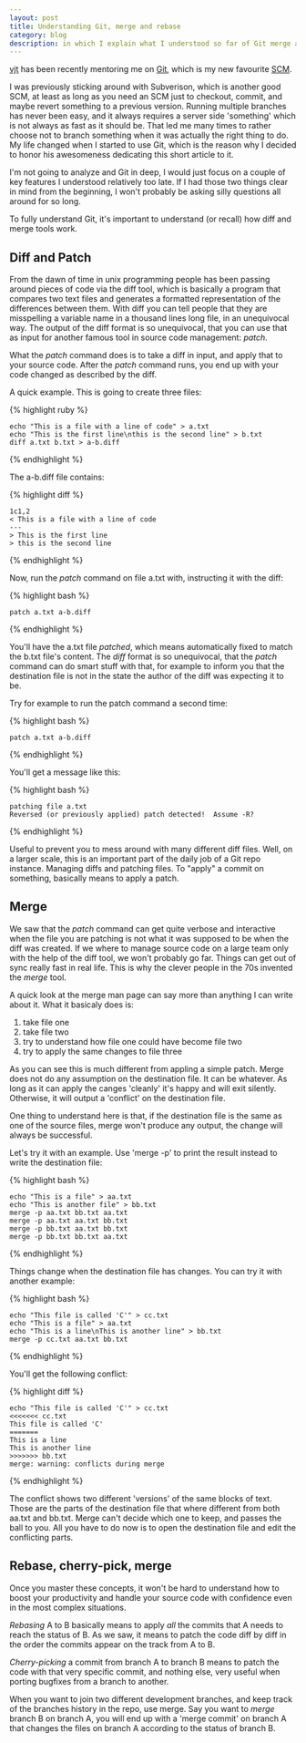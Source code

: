 ```yaml
---
layout: post
title: Understanding Git, merge and rebase
category: blog
description: in which I explain what I understood so far of Git merge and rebase features.
---
```


[vjt](http://sindro.me) has been recently mentoring me on [Git](http://git-scm.com/), which is my new favourite 
[SCM](http://www3.us.kernel.org/pub/software/scm/git-core/docs/v1.4.4.4/glossary.html#ref_SCM). 

I was previously sticking around with Subverison, which is another good SCM, at least as long as you need an SCM
just to checkout, commit, and maybe revert something to a previous version. Running multiple branches has never 
been easy, and it always requires a server side 'something' which is not always as fast as it should be. 
That led me many times to rather choose not to branch something when it was actually the right thing to do. 
My life changed when I started to use Git, which is the reason why I decided to honor his awesomeness dedicating
this short article to it. 

I'm not going to analyze and Git in deep, I would just focus on a couple of key features I understood relatively 
too late. If I had those two things clear in mind from the beginning, I won't probably be asking silly questions
all around for so long. 

To fully understand Git, it's important to understand (or recall) how diff and merge tools work. 

## Diff and Patch

From the dawn of time in unix programming people has been passing around pieces of code via the diff tool, 
which is basically a program that compares two text files and generates a formatted representation of the
differences between them. With diff you can tell people that they are misspelling a variable name in a thousand
lines long file, in an unequivocal way. The output of the diff format is so unequivocal, that you can use that
as input for another famous tool in source code management: *patch*. 

What the *patch* command does is to take a diff in input, and apply that to your source code. After the *patch* 
command runs, you end up with your code changed as described by the diff. 

A quick example. This is going to create three files: 

{% highlight ruby %}

    echo "This is a file with a line of code" > a.txt 
    echo "This is the first line\nthis is the second line" > b.txt
    diff a.txt b.txt > a-b.diff

{% endhighlight %}

The a-b.diff file contains: 

{% highlight diff %}

    1c1,2
    < This is a file with a line of code
    ---
    > This is the first line
    > this is the second line

{% endhighlight %}

Now, run the *patch* command on file a.txt with, instructing it with the diff: 

{% highlight bash %}

    patch a.txt a-b.diff 

{% endhighlight %}

You'll have the a.txt file *patched*, which means automatically fixed to match the b.txt file's content. 
The *diff* format is so unequivocal, that the *patch* command can do smart stuff with that, for example 
to inform you that the destination file is not in the state the author of the diff was expecting it to be. 

Try for example to run the patch command a second time: 

{% highlight bash %}

    patch a.txt a-b.diff 

{% endhighlight %}

You'll get a message like this: 

{% highlight bash %}

    patching file a.txt
    Reversed (or previously applied) patch detected!  Assume -R? 

{% endhighlight %}

Useful to prevent you to mess around with many different diff files. Well, on a larger scale, this is an important
part of the daily job of a Git repo instance. Managing diffs and patching files. To "apply" a commit on something, 
basically means to apply a patch. 

## Merge 

We saw that the *patch* command can get quite verbose and interactive when the file you are patching is not 
what it was supposed to be when the diff was created. If we where to manage source code on a large team only 
with the help of the diff tool, we won't probably go far. Things can get out of sync really fast in real life.
This is why the clever people in the 70s invented the *merge* tool. 

A quick look at the merge man page can say more than anything I can write about it. What it basicaly does is: 

1. take file one
2. take file two 
3. try to understand how file one could have become file two 
4. try to apply the same changes to file three

As you can see this is much different from appling a simple patch. Merge does not do any assumption
on the destination file. It can be whatever. As long as it can apply the canges 'cleanly' it's happy and 
will exit silently. Otherwise, it will output a 'conflict' on the destination file.

One thing to understand here is that, if the destination file is the same as one of the source files, merge
won't produce any output, the change will always be successful. 

Let's try it with an example. Use 'merge -p' to print the result instead to write the destination file: 

{% highlight bash %}

    echo "This is a file" > aa.txt 
    echo "This is another file" > bb.txt 
    merge -p aa.txt bb.txt aa.txt 
    merge -p aa.txt aa.txt bb.txt 
    merge -p bb.txt aa.txt bb.txt 
    merge -p bb.txt bb.txt aa.txt

{% endhighlight %}

Things change when the destination file has changes. You can try it with another example:

{% highlight bash %}

    echo "This file is called 'C'" > cc.txt
    echo "This is a file" > aa.txt 
    echo "This is a line\nThis is another line" > bb.txt 
    merge -p cc.txt aa.txt bb.txt 

{% endhighlight %}

You'll get the following conflict: 

{% highlight diff %}

    echo "This file is called 'C'" > cc.txt
    <<<<<<< cc.txt
    This file is called 'C'
    =======
    This is a line
    This is another line
    >>>>>>> bb.txt
    merge: warning: conflicts during merge

{% endhighlight %}

The conflict shows two different 'versions' of the same blocks of text. Those are the parts of the 
destination file that where different from both aa.txt and bb.txt. Merge can't decide which one to 
keep, and passes the ball to you. All you have to do now is to open the destination file and edit 
the conflicting parts. 

## Rebase, cherry-pick, merge

Once you master these concepts, it won't be hard to understand how to boost your productivity and 
handle your source code with confidence even in the most complex situations. 

*Rebasing* A to B basically means to apply *all* the commits that A needs to reach the status of B. 
As we saw, it means to patch the code diff by diff in the order the commits appear on the track from A to B.

*Cherry-picking* a commit from branch A to branch B means to patch the code with that very specific commit, 
and nothing else, very useful when porting bugfixes from a branch to another.

When you want to join two different development branches, and keep track of the branches history in 
the repo, use merge. Say you want to *merge* branch B on branch A, you will end up with a 
'merge commit' on branch A that changes the files on branch A according to the status of branch B. 



